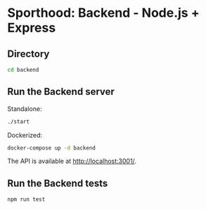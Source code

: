 # Sporthood: Backend - Node.js + Express

## Directory

```bash
cd backend
```

## Run the Backend server

Standalone:

```bash
./start
```

Dockerized:

```bash
docker-compose up -d backend
```

The API is available at [http://localhost:3001/](http://localhost:3001/).

## Run the Backend tests

```bash
npm run test
```
